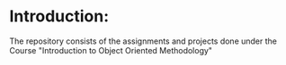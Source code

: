 # Introduction:
The repository consists of the assignments and projects done under the Course "Introduction to Object Oriented Methodology"
